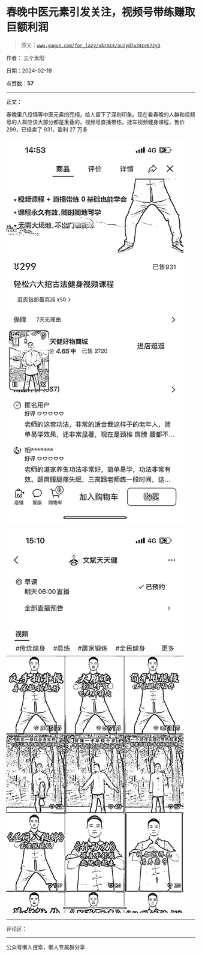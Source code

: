 # 春晚中医元素引发关注，视频号带练赚取巨额利润

> 原文：[`www.yuque.com/for_lazy/xkrm14/auzyd7w34ce672y3`](https://www.yuque.com/for_lazy/xkrm14/auzyd7w34ce672y3)

作者： 三个太阳

日期：2024-02-19

点赞数：**57**

* * *

正文：

春晚里八段锦等中医元素的亮相，给人留下了深刻印象。现在看春晚的人群和视频号的人群应该大部分都是重叠的，视频号直播带练，挂车视频健身课程，售价 299，已经卖了 931，盈利 27 万多

![](img/6048b519496ee83464d3954ce0c01a16.png)

![](img/a089762d9e5ee6904d7d537d603b3a31.png)

* * *

评论区：

* * *

公众号懒人搜索，懒人专属群分享